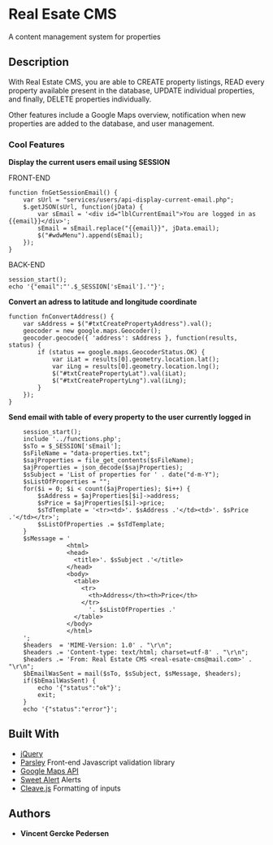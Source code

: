 # Real Esate CMS

A content management system for properties

## Description

With Real Estate CMS, you are able to CREATE property listings, READ every property available present in the database, UPDATE individual properties, and finally, DELETE properties individually.

Other features include a Google Maps overview, notification when new properties are added to the database, and user management.

### Cool Features

**Display the current users email using SESSION**

FRONT-END
```
function fnGetSessionEmail() {
    var sUrl = "services/users/api-display-current-email.php";
    $.getJSON(sUrl, function(jData) {
        var sEmail = '<div id="lblCurrentEmail">You are logged in as {{email}}</div>';
        sEmail = sEmail.replace("{{email}}", jData.email);
        $("#wdwMenu").append(sEmail);
    });
}
```
BACK-END
```
session_start();
echo '{"email":"'.$_SESSION['sEmail'].'"}';
```

**Convert an adress to latitude and longitude coordinate**

```
function fnConvertAddress() {
    var sAddress = $("#txtCreatePropertyAddress").val();
    geocoder = new google.maps.Geocoder();
    geocoder.geocode({ 'address': sAddress }, function(results, status) {
        if (status == google.maps.GeocoderStatus.OK) {
            var iLat = results[0].geometry.location.lat();
            var iLng = results[0].geometry.location.lng();
            $("#txtCreatePropertyLat").val(iLat);
            $("#txtCreatePropertyLng").val(iLng);
        }
    });
}
```
**Send email with table of every property to the user currently logged in**
```
	session_start();
	include '../functions.php';
	$sTo = $_SESSION['sEmail'];
	$sFileName = "data-properties.txt";
	$sajProperties = file_get_contents($sFileName);
	$ajProperties = json_decode($sajProperties);
	$sSubject = 'List of properties for ' . date("d-m-Y");
	$sListOfProperties = "";
	for($i = 0; $i < count($ajProperties); $i++) {
		$sAddress = $ajProperties[$i]->address;
		$sPrice = $ajProperties[$i]->price;
		$sTdTemplate = '<tr><td>'. $sAddress .'</td><td>'. $sPrice .'</td></tr>';
		$sListOfProperties .= $sTdTemplate;
	}
	$sMessage = '
				<html>
				<head>
				  <title>'. $sSubject .'</title>
				</head>
				<body>
				  <table>
				    <tr>
				      <th>Address</th><th>Price</th>
				    </tr>
				      '. $sListOfProperties .'
				  </table>
				</body>
				</html>
	';
	$headers  = 'MIME-Version: 1.0' . "\r\n";
	$headers .= 'Content-type: text/html; charset=utf-8' . "\r\n";
	$headers .= 'From: Real Estate CMS <real-esate-cms@mail.com>' . "\r\n";
	$bEmailWasSent = mail($sTo, $sSubject, $sMessage, $headers);
	if($bEmailWasSent) {
		echo '{"status":"ok"}';
		exit;
	}
	echo '{"status":"error"}';
```

## Built With

* [jQuery](https://jquery.com)
* [Parsley](http://parsleyjs.org) Front-end Javascript validation library
* [Google Maps API](https://developers.google.com/maps/)
* [Sweet Alert](http://t4t5.github.io/sweetalert/) Alerts
* [Cleave.js](https://nosir.github.io/cleave.js/) Formatting of inputs

## Authors

* **Vincent Gercke Pedersen**

